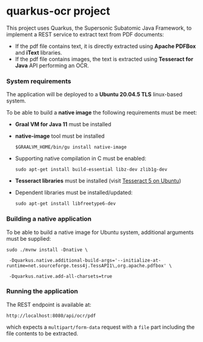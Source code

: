 # quarkus-ocr project

This project uses Quarkus, the Supersonic Subatomic Java Framework, to implement a REST service to extract text 
from PDF documents: 
* If the pdf file contains text, it is directly extracted using **Apache PDFBox** and **iText** libraries.
* If the pdf file contains images, the text is extracted using **Tesseract for Java** API performing an OCR.


### System requirements

The application will be deployed to a **Ubuntu 20.04.5 TLS** linux-based system.

To be able to build a **native image** the following requirements must be meet:
* **Graal VM for Java 11** must be installed


* **native-image** tool must be installed

  `$GRAALVM_HOME/bin/gu install native-image`

* Supporting native compilation in C must be enabled:

  `sudo apt-get install build-essential libz-dev zlib1g-dev`
  
* **Tesseract libraries** must be installed (visit [Tesseract 5 on Ubuntu](https://techviewleo.com/how-to-install-tesseract-ocr-on-ubuntu))


* Dependent libraries must be installed/updated:

  `sudo apt-get install libfreetype6-dev`


### Building a native application

To be able to build a native image for Ubuntu system, additional arguments must be supplied:

`sudo ./mvnw install -Dnative \`

` -Dquarkus.native.additional-build-args='--initialize-at-runtime=net.sourceforge.tess4j.TessAPI1\,org.apache.pdfbox' \`

` -Dquarkus.native.add-all-charsets=true`


### Running the application

The REST endpoint is available at:

`http://localhost:8080/api/ocr/pdf`

which expects a `multipart/form-data` request with a `file` part including the file contents to be extracted.